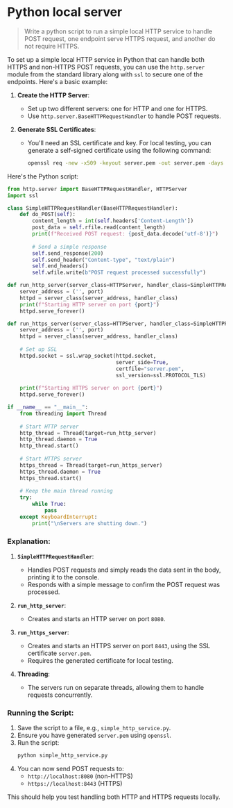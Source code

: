 # Python local server #

> Write a python script to run a simple local HTTP service to handle POST request, one 
> endpoint serve HTTPS request, and another do not require HTTPS.

To set up a simple local HTTP service in Python that can handle both HTTPS and non-HTTPS POST requests, you can use the `http.server` module from the standard library along with `ssl` to secure one of the endpoints. Here's a basic example:

1. **Create the HTTP Server**:
   - Set up two different servers: one for HTTP and one for HTTPS.
   - Use `http.server.BaseHTTPRequestHandler` to handle POST requests.
   
2. **Generate SSL Certificates**:
   - You'll need an SSL certificate and key. For local testing, you can generate a self-signed certificate using the following command:
     ```bash
     openssl req -new -x509 -keyout server.pem -out server.pem -days 365 -nodes
     ```

Here's the Python script:

```python
from http.server import BaseHTTPRequestHandler, HTTPServer
import ssl

class SimpleHTTPRequestHandler(BaseHTTPRequestHandler):
    def do_POST(self):
        content_length = int(self.headers['Content-Length'])
        post_data = self.rfile.read(content_length)
        print(f"Received POST request: {post_data.decode('utf-8')}")
        
        # Send a simple response
        self.send_response(200)
        self.send_header("Content-type", "text/plain")
        self.end_headers()
        self.wfile.write(b"POST request processed successfully")

def run_http_server(server_class=HTTPServer, handler_class=SimpleHTTPRequestHandler, port=8080):
    server_address = ('', port)
    httpd = server_class(server_address, handler_class)
    print(f"Starting HTTP server on port {port}")
    httpd.serve_forever()

def run_https_server(server_class=HTTPServer, handler_class=SimpleHTTPRequestHandler, port=8443):
    server_address = ('', port)
    httpd = server_class(server_address, handler_class)
    
    # Set up SSL
    httpd.socket = ssl.wrap_socket(httpd.socket,
                                   server_side=True,
                                   certfile="server.pem",
                                   ssl_version=ssl.PROTOCOL_TLS)
    
    print(f"Starting HTTPS server on port {port}")
    httpd.serve_forever()

if __name__ == "__main__":
    from threading import Thread
    
    # Start HTTP server
    http_thread = Thread(target=run_http_server)
    http_thread.daemon = True
    http_thread.start()
    
    # Start HTTPS server
    https_thread = Thread(target=run_https_server)
    https_thread.daemon = True
    https_thread.start()
    
    # Keep the main thread running
    try:
        while True:
            pass
    except KeyboardInterrupt:
        print("\nServers are shutting down.")
```

### Explanation:

1. **`SimpleHTTPRequestHandler`**:
   - Handles POST requests and simply reads the data sent in the body, printing it to the console.
   - Responds with a simple message to confirm the POST request was processed.

2. **`run_http_server`**:
   - Creates and starts an HTTP server on port `8080`.

3. **`run_https_server`**:
   - Creates and starts an HTTPS server on port `8443`, using the SSL certificate `server.pem`.
   - Requires the generated certificate for local testing.

4. **Threading**:
   - The servers run on separate threads, allowing them to handle requests concurrently.

### Running the Script:
1. Save the script to a file, e.g., `simple_http_service.py`.
2. Ensure you have generated `server.pem` using `openssl`.
3. Run the script:
   ```bash
   python simple_http_service.py
   ```
4. You can now send POST requests to:
   - `http://localhost:8080` (non-HTTPS)
   - `https://localhost:8443` (HTTPS)

This should help you test handling both HTTP and HTTPS requests locally.